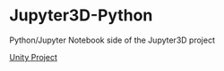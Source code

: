 # Jupyter3D-Python
Python/Jupyter Notebook side of the Jupyter3D project

[Unity Project](https://github.com/ubcemergingmedialab/Jupyter3D-Unity)
